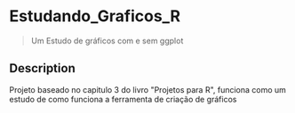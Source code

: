 # Estudando_Graficos_R

> Um Estudo de gráficos com e sem ggplot

## Description

Projeto baseado no capitulo 3 do livro "Projetos para R", funciona como um estudo de como funciona a ferramenta de criação de gráficos
